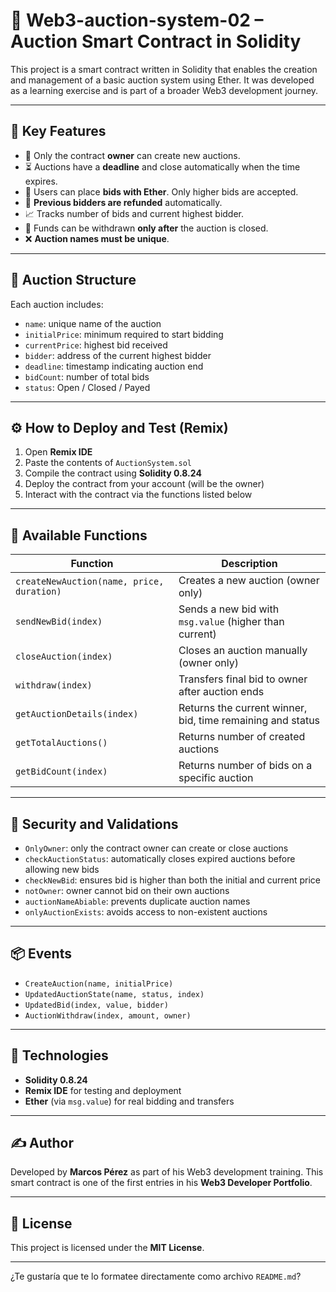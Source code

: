 # 🛒 Web3-auction-system-02 – Auction Smart Contract in Solidity

This project is a smart contract written in Solidity that enables the creation and management of a basic auction system using Ether. It was developed as a learning exercise and is part of a broader Web3 development journey.

---

## 🚀 Key Features

* 👑 Only the contract **owner** can create new auctions.
* ⏳ Auctions have a **deadline** and close automatically when the time expires.
* 💸 Users can place **bids with Ether**. Only higher bids are accepted.
* 🔁 **Previous bidders are refunded** automatically.
* 📈 Tracks number of bids and current highest bidder.
* 🔐 Funds can be withdrawn **only after** the auction is closed.
* ❌ **Auction names must be unique**.

---

## 🧠 Auction Structure

Each auction includes:

* `name`: unique name of the auction
* `initialPrice`: minimum required to start bidding
* `currentPrice`: highest bid received
* `bidder`: address of the current highest bidder
* `deadline`: timestamp indicating auction end
* `bidCount`: number of total bids
* `status`: Open / Closed / Payed

---

## ⚙️ How to Deploy and Test (Remix)

1. Open **Remix IDE**
2. Paste the contents of `AuctionSystem.sol`
3. Compile the contract using **Solidity 0.8.24**
4. Deploy the contract from your account (will be the owner)
5. Interact with the contract via the functions listed below

---

## 🔘 Available Functions

| Function                                  | Description                                                |
| ----------------------------------------- | ---------------------------------------------------------- |
| `createNewAuction(name, price, duration)` | Creates a new auction (owner only)                         |
| `sendNewBid(index)`                       | Sends a new bid with `msg.value` (higher than current)     |
| `closeAuction(index)`                     | Closes an auction manually (owner only)                    |
| `withdraw(index)`                         | Transfers final bid to owner after auction ends            |
| `getAuctionDetails(index)`                | Returns the current winner, bid, time remaining and status |
| `getTotalAuctions()`                      | Returns number of created auctions                         |
| `getBidCount(index)`                      | Returns number of bids on a specific auction               |

---

## 🔐 Security and Validations

* `OnlyOwner`: only the contract owner can create or close auctions
* `checkAuctionStatus`: automatically closes expired auctions before allowing new bids
* `checkNewBid`: ensures bid is higher than both the initial and current price
* `notOwner`: owner cannot bid on their own auctions
* `auctionNameAbiable`: prevents duplicate auction names
* `onlyAuctionExists`: avoids access to non-existent auctions

---

## 📦 Events

* `CreateAuction(name, initialPrice)`
* `UpdatedAuctionState(name, status, index)`
* `UpdatedBid(index, value, bidder)`
* `AuctionWithdraw(index, amount, owner)`

---

## 🧱 Technologies

* **Solidity 0.8.24**
* **Remix IDE** for testing and deployment
* **Ether** (via `msg.value`) for real bidding and transfers

---

## ✍️ Author

Developed by **Marcos Pérez** as part of his Web3 development training.
This smart contract is one of the first entries in his **Web3 Developer Portfolio**.

---

## 📜 License

This project is licensed under the **MIT License**.

---

¿Te gustaría que te lo formatee directamente como archivo `README.md`?
